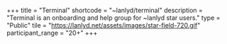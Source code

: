 +++
title = "Terminal"
shortcode = "~lanlyd/terminal"
description = "Terminal is an onboarding and help group for ~lanlyd star users."
type = "Public"
tile = "https://lanlyd.net/assets/images/star-field-720.gif"
participant_range = "20+"
+++
